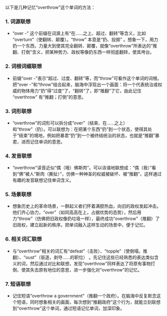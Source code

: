 以下是几种记忆“overthrow”这个单词的方法：

### 1. 词源联想
 - “over -” 这个前缀在词源上有“在……之上、超过、翻转”等含义，比如 “overturn”（使翻转、颠覆）。“throw” 本意是“扔、投掷” 。想象一下，用力扔一个东西，力量大到使其完全翻转、颠覆，就像“overthrow”所表达的“推翻、打倒”含义，把某种势力、政权等像扔东西一样彻底翻转，使其垮台。

### 2. 词根词缀联想
 - 前缀“over -”表示“超过、过度、翻转”等，而“throw”可看作这个单词的词根。把“over -”和“throw”结合起来，脑海中浮现出一个画面：将一个代表统治或权威的物体用力“扔”得“过度”了，“翻转”了，即“推翻”了它，由此记住 “overthrow” 有“推翻；打倒”的意思。

### 3. 词形联想
 - “overthrow”的词形可以拆分成“over”（结束、在……之上）和“throw”（扔）。可以联想为：在把某个东西“扔”到一个状态，使得其处于“结束”的境地，例如把暴君“扔”到一个被终结统治的状态，也就是“推翻”暴君，进而记住单词的意思。

### 4. 发音联想
 - “overthrow”读音近似“偶（哦）佛斯肉”。可以诙谐地联想成：“偶（我）”看到“佛”被人“斯肉（撕扯）”，仿佛一种神圣的权威被破坏、被“推翻”，这样通过有趣的发音联想记住单词含义。

### 5. 场景联想
 - 想象历史上的革命场景，一群起义者们怀着满腔热血，向旧的政权发起冲击。他们齐心协力，“over”（如同高高在上，占据优势的态势），然后用力“throw”（仿佛把旧政权像扔垃圾一样），最终成功“overthrow”（推翻）了旧政权，建立起新的秩序。把单词融入这样生动的场景中，便于记忆。

### 6. 相关词汇联想
 - 与“overthrow”相关的词汇有“defeat”（击败）、“topple”（使倒塌，推翻）、“oust”（驱逐，剥夺……的职位） 。先记住这些已经熟悉的表达类似含义的词，然后通过对比和联想，发现“overthrow”同样表达了将原有事物打倒、使其失去原有地位的意思，进一步强化对“overthrow”的记忆。

### 7. 短语联想
 - 记住短语“overthrow a government”（推翻一个政府）。在脑海中反复默念这个短语，同时想象相关的画面，每次想到“推翻政府”这个行为，就能立刻联想到“overthrow”这个单词，通过短语记忆单词，加深印象。 